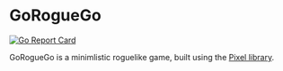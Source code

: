# GoRogueGo

[![Go Report Card](https://goreportcard.com/badge/github.com/jmcharter/GoRogueGo)](https://goreportcard.com/report/github.com/jmcharter/GoRogueGo)

GoRogueGo is a minimlistic roguelike game, built using the [Pixel library](https://github.com/faiface/pixel).